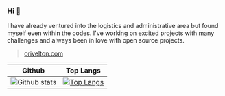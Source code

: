 ### Hi 👋



I have already ventured into the logistics and administrative area but found myself even within the codes. I've working on excited projects with many challenges and always been in love with open source projects.

> [orivelton.com](https://orivelton.com/)


Github | Top Langs
--- | ---
![Github stats](https://github-readme-stats.vercel.app/api?username=orivelton&count_private=true&show_icons=true) | [![Top Langs](https://github-readme-stats.vercel.app/api/top-langs/?username=orivelton&hide=php)](https://github.com/orivelton)

